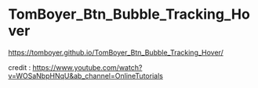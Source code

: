 ﻿# TomBoyer_Btn_Bubble_Tracking_Hover

https://tomboyer.github.io/TomBoyer_Btn_Bubble_Tracking_Hover/

credit : https://www.youtube.com/watch?v=WOSaNbpHNqU&ab_channel=OnlineTutorials

